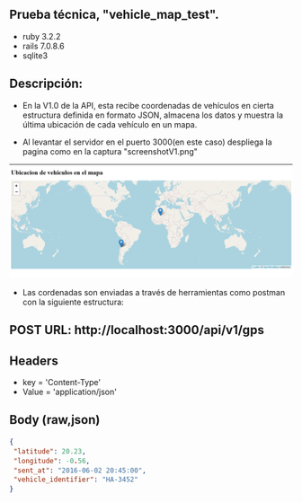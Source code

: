 ## Prueba técnica, "vehicle_map_test". 
 - ruby 3.2.2
 - rails 7.0.8.6
 - sqlite3
  
## Descripción: 
- En la V1.0 de la API, esta recibe coordenadas de vehículos en cierta estructura definida en formato JSON, almacena los datos y muestra la última ubicación de cada vehículo en un mapa. 

* Al levantar el servidor en el puerto 3000(en este caso) despliega la pagina como en la captura "screenshotV1.png"   
 
![](screenshootV1.png) 

- Las cordenadas son enviadas a través de herramientas como postman con la siguiente estructura:

 ## POST URL: http://localhost:3000/api/v1/gps
 
 ## Headers 
 - key = 'Content-Type'
 - Value = 'application/json'
   
 ## Body (raw,json) 
 ```json  
 {
  "latitude": 20.23,
  "longitude": -0.56,
  "sent_at": "2016-06-02 20:45:00",
  "vehicle_identifier": "HA-3452"
}






